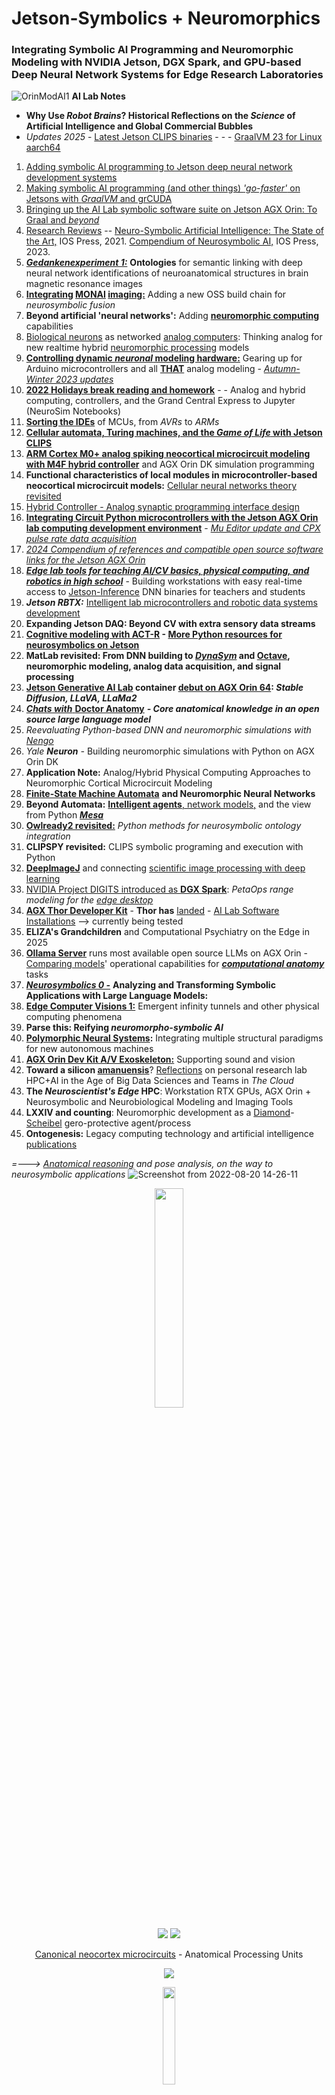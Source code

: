# Jetson-Symbolics + Neuromorphics
### Integrating Symbolic AI Programming and Neuromorphic Modeling with NVIDIA Jetson, DGX Spark, and GPU-based Deep Neural Network Systems for Edge Research Laboratories

![OrinModAI1](https://user-images.githubusercontent.com/71346897/173706883-8b9418da-0ce3-4aed-a1ad-c10251d9fb43.png)
**AI Lab Notes**

 - **Why Use *Robot Brains*? Historical Reflections on the *Science* of Artificial Intelligence and Global Commercial Bubbles**
 - *Updates 2025* - [Latest Jetson CLIPS binaries](https://github.com/rtrelease/Jetson-Symbolics-Neuromorphics/blob/main/JetsonCLIPS642Binaries.md) - - - [GraalVM 23 for Linux aarch64](https://www.graalvm.org/downloads/#) 
 1. [Adding symbolic AI programming to Jetson deep neural network development systems](https://github.com/rtrelease/Jetson-Symbolics/blob/main/Adding%20symbolic%20programming%20tools%20to%20Jetson.md)
 2. [Making symbolic AI programming (and other things) *'go-faster'* on Jetsons with *GraalVM* and grCUDA](https://github.com/rtrelease/Jetson-Symbolics/blob/main/AI%20Lab%20Notes2a.md)
 3. [Bringing up the AI Lab symbolic software suite on Jetson AGX Orin: To Graal and *beyond*](https://github.com/rtrelease/Jetson-Symbolics/blob/main/OrinInstall2Graal.md)
 4. [Research Reviews](https://github.com/rtrelease/Jetson-Symbolics/blob/main/NS-SOTA-2021.md) -- [Neuro-Symbolic Artificial Intelligence: The State of the Art,](https://ebooks.iospress.nl/ISBN/978-1-64368-245-7) IOS Press, 2021.  [Compendium of Neurosymbolic AI,](https://ebooks.iospress.nl/volume/compendium-of-neurosymbolic-artificial-intelligence) IOS Press, 2023.
 5. [***Gedankenexperiment 1:***](https://github.com/rtrelease/Jetson-Symbolics/blob/main/Onto1.md) **Ontologies** for semantic linking with deep neural network identifications of neuroanatomical structures in brain magnetic resonance images
 6. **[Integrating](https://github.com/rtrelease/Jetson-Symbolics/blob/main/Monai0.md) [MONAI](https://monai.io/index.html) [imaging:](https://github.com/Project-MONAI/tutorials/blob/main/3d_segmentation/brats_segmentation_3d.ipynb)** Adding a new OSS build chain for *neurosymbolic fusion*
 7. **Beyond artificial 'neural networks':** Adding [**neuromorphic computing**](https://arxiv.org/pdf/2105.05956.pdf) capabilities
 8. [Biological neurons](https://neuroml-db.org/gallery) as networked [analog computers](https://www.degruyter.com/document/doi/10.1515/9783110787740/html): Thinking analog for new realtime hybrid [neuromorphic processing](https://the-analog-thing.org/docs/dirhtml/rst/applications/hindmash_rose_neuron/spiking_neuron/) models 
 9. **[Controlling dynamic *neuronal* modeling hardware:](https://github.com/rtrelease/Jetson-Symbolics/blob/main/Arduino.md)** Gearing up for Arduino microcontrollers and all [**THAT**](https://the-analog-thing.org/wiki/) analog modeling - [*Autumn-Winter 2023 updates*](https://github.com/rtrelease/Jetson-Symbolics-Neuromorphics/blob/main/AnalogNeuron0.md)
 10.  [**2022 Holidays break reading and homework**](https://github.com/rtrelease/Jetson-Symbolics/blob/main/2022HolidayReading.md) - - Analog and hybrid computing, controllers, and the Grand Central Express to Jupyter (NeuroSim Notebooks)
 11. [**Sorting the IDEs**](https://github.com/rtrelease/Jetson-Symbolics/blob/main/Arduino2.md) of MCUs, from *AVRs* to *ARMs*
 12. [**Cellular automata, Turing machines, and the *Game of Life* with Jetson CLIPS**](https://github.com/rtrelease/Jetson-Symbolics/blob/main/GameOfLife.md) 
 13. [**ARM Cortex M0+ analog spiking neocortical microcircuit modeling with M4F hybrid controller**](https://github.com/rtrelease/Jetson-Symbolics/blob/main/M4_Controller-CorticalMicrocircuitLayout.md) and AGX Orin DK simulation programming
 14. **Functional characteristics of local modules in microcontroller-based neocortical microcircuit models:**  [Cellular neural networks theory revisited](https://link.springer.com/chapter/10.1007/978-94-017-0261-4_1)
 15. [Hybrid Controller - Analog synaptic programming interface design](https://github.com/rtrelease/Jetson-Symbolics-Neuromorphics/blob/main/M4-HybridController.md)
 16. [**Integrating Circuit Python microcontrollers with the Jetson AGX Orin lab computing development environment**](https://github.com/rtrelease/Jetson-Symbolics-Neuromorphics/blob/main/Orin-CircuitPython.md) - [*Mu Editor update and CPX pulse rate data acquisition*](https://github.com/rtrelease/Jetson-Symbolics-Neuromorphics/blob/main/Mu-Editor-CPX-PulseData.md)
 17. [*2024 Compendium of references and compatible open source software links for the Jetson AGX Orin*](https://github.com/rtrelease/Jetson-Symbolics-Neuromorphics/blob/main/SoftwareLinks24.md)
 18. [***Edge lab tools for teaching AI/CV basics, physical computing, and robotics in high school***](https://github.com/rtrelease/Jetson-Symbolics-Neuromorphics/blob/main/STEM-AI.md) - Building workstations with easy real-time access to [Jetson-Inference](https://github.com/dusty-nv/jetson-inference/tree/master) DNN binaries for teachers and students
 19. ***Jetson RBTX:*** [Intelligent lab microcontrollers and robotic data systems development](https://github.com/rtrelease/Jetson-Symbolics-Neuromorphics/blob/main/RBTX0.md)
 20. **Expanding Jetson DAQ: Beyond CV with extra sensory data streams**
 21. **[Cognitive modeling with ACT-R](https://link.springer.com/content/pdf/10.1007/978-3-030-31846-8.pdf) - [More Python resources for neurosymbolics on Jetson](https://github.com/rtrelease/Jetson-Symbolics-Neuromorphics/blob/main/PyACTR0.md)**
 23.  **MatLab revisited: From DNN building to [*DynaSym*](https://www.frontiersin.org/articles/10.3389/fninf.2018.00010/full) and [Octave](https://www.octave.org/), neuromorphic modeling, analog data acquisition, and signal processing**
 24. **[Jetson Generative AI Lab](https://www.jetson-ai-lab.com/tutorial_stable-diffusion.html) container [debut on AGX Orin 64](https://github.com/rtrelease/Jetson-Symbolics-Neuromorphics/blob/main/JetsonGenAILab.md): *Stable Diffusion, LLaVA, LLaMa2***
 25. [***Chats with*** **Doctor Anatomy**](https://github.com/rtrelease/Jetson-Symbolics-Neuromorphics/blob/main/DoctorAnatomy.md) ***- Core anatomical knowledge in an open source large language model***
 26. *Reevaluating Python-based DNN and neuromorphic simulations with* [*Nengo*](https://github.com/nengo/nengo)
 27. *Yale **Neuron** -* Building neuromorphic simulations with Python on AGX Orin DK
 29. **Application Note:** Analog/Hybrid Physical Computing Approaches to Neuromorphic Cortical Microcircuit Modeling
 30. [**Finite-State Machine Automata**](https://github.com/rtrelease/Jetson-Symbolics-Neuromorphics/blob/main/FSM1.md) **and Neuromorphic Neural Networks**
 31. **Beyond Automata:** [**Intelligent agents**, network models,](https://en.m.wikipedia.org/wiki/Intelligent_agent) and the view from Python [***Mesa***](https://github.com/projectmesa/mesa)
 32. [**Owlready2 revisited:**](https://github.com/rtrelease/Jetson-Symbolics-Neuromorphics/blob/main/owlready2-onto.md) *Python methods for neurosymbolic ontology integration*
 33. **CLIPSPY revisited:** CLIPS symbolic programing and execution with Python
 34. [**DeepImageJ**](https://deepimagej.github.io) and connecting [scientific image processing with deep learning](https://github.com/rtrelease/Jetson-Symbolics-Neuromorphics/blob/main/DeepImageJ.md)
 35. [NVIDIA Project DIGITS introduced as **DGX Spark**](https://www.nvidia.com/en-us/project-digits/): *PetaOps range modeling for the* [*edge desktop*](https://nvdam.widen.net/s/tlzm8smqjx/workstation-datasheet-dgx-spark-gtc25-spring-nvidia-us-3716899-web)
 36. [**AGX Thor Developer Kit**](https://nvdam.widen.net/s/p9z68r5znh/robotics-and-edge-ai-datasheet-jetson-thor-devkit-nvidia-us-web) - **Thor has** [landed](https://github.com/rtrelease/Jetson-Symbolics-Neuromorphics/blob/main/AGX_Thor0.md) - [AI Lab Software Installations](https://github.com/rtrelease/Jetson-Symbolics-Neuromorphics/blob/main/ThorSoftwareLinks25.md) --> currently being tested
 38. **ELIZA's Grandchildren** and Computational Psychiatry on the Edge in 2025
 39. [**Ollama Server**](https://www.jetson-ai-lab.com/tutorial_ollama.html#ollama-server) runs most available open source LLMs on AGX Orin - [Comparing models](https://github.com/rtrelease/Jetson-Symbolics-Neuromorphics/blob/main/OllamaEvals.md)' operational capabilities for [***computational anatomy***](https://github.com/rtrelease/Computational-Anatomy/tree/main) tasks
 40. [***Neurosymbolics 0 -***]() **Analyzing and Transforming Symbolic Applications with Large Language Models:**
 43. [**Edge Computer Visions 1:**](https://github.com/rtrelease/Jetson-Symbolics-Neuromorphics/blob/main/ComputerVisions1.md) Emergent infinity tunnels and other physical computing phenomena
 44. **Parse this: Reifying *neuromorpho-symbolic AI***
 45. **<ins>Polymorphic Neural Systems</ins>:** Integrating multiple structural paradigms for new autonomous machines
 46. [**AGX Orin Dev Kit A/V Exoskeleton:**](https://github.com/rtrelease/Jetson-Symbolics/blob/main/OrinExoSkel.md) Supporting sound and vision
 47. **Toward a silicon [amanuensis](https://en.wikipedia.org/wiki/Amanuensis)**? [Reflections](https://github.com/rtrelease/Jetson-Symbolics/blob/main/AI-HypeCycle2022.md) on personal research lab HPC+AI in the Age of Big Data Sciences and Teams in *The Cloud*
 48. **The *Neuroscientist's Edge* HPC**: Workstation RTX GPUs, AGX Orin + Neurosymbolic and Neurobiological Modeling and Imaging Tools
 49. **LXXIV and counting**: Neuromorphic development as a [Diamond](https://en.wikipedia.org/wiki/Marian_Diamond)-[Scheibel](https://en.wikipedia.org/wiki/Arnold_Scheibel) gero-protective agent/process
 50. **Ontogenesis:** Legacy computing technology and artificial intelligence [publications](https://github.com/rtrelease/Jetson-Symbolics-Neuromorphics/blob/main/LegacyPublications.md)
 
*=---> [Anatomical reasoning](https://anatomypubs.onlinelibrary.wiley.com/doi/10.1002/ar.b.20095) and pose analysis, on the way to neurosymbolic applications*
![Screenshot from 2022-08-20 14-26-11](https://user-images.githubusercontent.com/71346897/185767485-fe8d63db-265b-4e14-b944-41e4bf9cac07.png)
<p align="center">
<img src="https://github.com/rtrelease/Jetson-Symbolics-Neuromorphics/assets/71346897/ed70594c-5c5f-43e4-9224-20126c854980" width=30% height=30% />
</p>
<p align="center">
<img src="https://user-images.githubusercontent.com/71346897/190292083-afe25486-1989-405e-b332-a76527964701.png" />  
<img src="https://user-images.githubusercontent.com/71346897/189025287-12f64115-7108-43a8-b5db-c03ffbf62075.jpeg" /> 
</p>
<p align="center">
<a href="https://academic.oup.com/book/24640/chapter/187974834" />Canonical neocortex microcircuits</a> - Anatomical Processing Units
</p>
<p align="center">
<img src="https://user-images.githubusercontent.com/71346897/198853015-1dd3763c-1a5b-4120-a26f-c5e07234a858.png" /> <br>
</p>
<p align="center">
<img src="https://github.com/rtrelease/Jetson-Symbolics-Neuromorphics/assets/71346897/65299f34-a1dc-448c-bbc6-77efcbcf0b55" width=20% height=20% />
</p>
<p align="center">
<img src="https://github.com/rtrelease/Jetson-Symbolics-Neuromorphics/assets/71346897/008a2dc0-0206-49ec-99fa-8699f7a66b9a" width=30% height=30% />
</p>
<p align="center">
<img src="https://github.com/rtrelease/Jetson-Symbolics-Neuromorphics/assets/71346897/470f88ff-ba25-496a-8c44-6ad506dcf47e" width=10% height=10% />
</p>
<p align="center">
<img src="https://github.com/user-attachments/assets/0215d19c-a511-4aca-bb8f-ef00bcc4782f" width=30% height=50% />
</p>
<p align="center">
<img src="https://github.com/user-attachments/assets/cbd3adc4-f9ed-42f7-a028-b982fe1b923e" width=30% height=60% />
</p>
<p align="center">
<img src="https://github.com/user-attachments/assets/29a8d82b-7b92-4cfe-bcaf-c3d3ecb36b70" width=30% height=30% />
</p>
<p align="center">
<img src="https://github.com/user-attachments/assets/0254d023-15fb-4436-8733-cc448537a3b3" width=40% height=40% />
</p>

<p align="center">
<a href="https://github.com/rtrelease/Jetson-Symbolics/blob/main/PotatoHeadAILibrary.md">Mr Potato Head's AI library</a>
</p>
